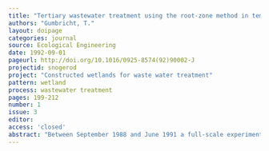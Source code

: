 ```yaml
---
title: "Tertiary wastewater treatment using the root-zone method in temperate climates."
authors: "Gumbricht, T."
layout: doipage
categories: journal
source: Ecological Engineering
date: 1992-09-01
pageurl: http://doi.org/10.1016/0925-8574(92)90002-J
projectid: snogerod
project: "Constructed wetlands for waste water treatment"
pattern: wetland
process: wastewater treatment
pages: 199-212
number: 1
issue: 3
editor:
access: 'closed'
abstract: "Between September 1988 and June 1991 a full-scale experiment with a 1100 m2 root-zone bed treating secondary wastewater was conducted in southern Sweden. The species used were Phragmites australis and Typha latifolia. The average hydraulic load in the studied root-zone was 16 cm day−1 per surface unit. Loads of nitrogen, phosphorus and BOD were 1.7, 0.6 and 1.0 g m−2 day−1, respectively. Mean weekly reductions were 46% of nitrogen, 61% of phosphorus and 71% of BOD, equivalent to specific removals of 0.8, 0.4 and 0.7 g m−2 day−1, respectively. In comparison with other root-zones studied under similar conditions, the efficiency of the presented root-zone is high. Possible explanations for the relative success include; favourable soil media containing peat (i.e. organic source for denitrification and buffering pH), depth (greater than other root-zones), high iron-content and slightly acid pH (enhancing phosphorus adsorption and precipitation and application of pretreated wastewater (nitrification not limiting)."
---
```

